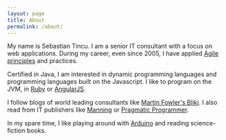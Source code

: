 ```yaml
---
layout: page
title: About
permalink: /about/
---
```


My name is Sebastian Tincu. I am a senior IT consultant with a focus on web applications. During my career, even since 2005, I have applied [Agile principles](http://www.agilemanifesto.org/principles.html) and practices. 

Certified in Java, I am interested in dynamic programming languages and programming languages built on the Javascript. I like to program on the JVM, in [Ruby](https://www.ruby-lang.org) or [AngularJS](https://angular.io/). 

I follow blogs of world leading consultants like [Martin Fowler's Bliki](http://martinfowler.com/bliki). I also read from IT publishers like [Manning](http://manning.com/) or [Pragmatic Programmer](https://pragprog.com/).

In my spare time, I like playing around with [Arduino](http://www.arduino.cc/) and reading science-fiction books.
